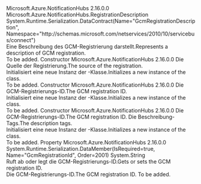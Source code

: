 <Type Name="GcmRegistrationDescription" FullName="Microsoft.Azure.NotificationHubs.GcmRegistrationDescription">
  <TypeSignature Language="C#" Value="public class GcmRegistrationDescription : Microsoft.Azure.NotificationHubs.RegistrationDescription" />
  <TypeSignature Language="ILAsm" Value=".class public auto ansi beforefieldinit GcmRegistrationDescription extends Microsoft.Azure.NotificationHubs.RegistrationDescription" />
  <TypeSignature Language="DocId" Value="T:Microsoft.Azure.NotificationHubs.GcmRegistrationDescription" />
  <TypeSignature Language="VB.NET" Value="Public Class GcmRegistrationDescription&#xA;Inherits RegistrationDescription" />
  <TypeSignature Language="F#" Value="type GcmRegistrationDescription = class&#xA;    inherit RegistrationDescription" />
  <AssemblyInfo>
    <AssemblyName>Microsoft.Azure.NotificationHubs</AssemblyName>
    <AssemblyVersion>2.16.0.0</AssemblyVersion>
  </AssemblyInfo>
  <Base>
    <BaseTypeName>Microsoft.Azure.NotificationHubs.RegistrationDescription</BaseTypeName>
  </Base>
  <Interfaces />
  <Attributes>
    <Attribute>
      <AttributeName>System.Runtime.Serialization.DataContract(Name="GcmRegistrationDescription", Namespace="http://schemas.microsoft.com/netservices/2010/10/servicebus/connect")</AttributeName>
    </Attribute>
  </Attributes>
  <Docs>
    <summary><span data-ttu-id="c9d88-101">Eine Beschreibung des GCM-Registrierung darstellt.</span><span class="sxs-lookup"><span data-stu-id="c9d88-101">Represents a description of GCM registration.</span></span></summary>
    <remarks>To be added.</remarks>
  </Docs>
  <Members>
    <Member MemberName=".ctor">
      <MemberSignature Language="C#" Value="public GcmRegistrationDescription (Microsoft.Azure.NotificationHubs.GcmRegistrationDescription sourceRegistration);" />
      <MemberSignature Language="ILAsm" Value=".method public hidebysig specialname rtspecialname instance void .ctor(class Microsoft.Azure.NotificationHubs.GcmRegistrationDescription sourceRegistration) cil managed" />
      <MemberSignature Language="DocId" Value="M:Microsoft.Azure.NotificationHubs.GcmRegistrationDescription.#ctor(Microsoft.Azure.NotificationHubs.GcmRegistrationDescription)" />
      <MemberSignature Language="VB.NET" Value="Public Sub New (sourceRegistration As GcmRegistrationDescription)" />
      <MemberSignature Language="F#" Value="new Microsoft.Azure.NotificationHubs.GcmRegistrationDescription : Microsoft.Azure.NotificationHubs.GcmRegistrationDescription -&gt; Microsoft.Azure.NotificationHubs.GcmRegistrationDescription" Usage="new Microsoft.Azure.NotificationHubs.GcmRegistrationDescription sourceRegistration" />
      <MemberType>Constructor</MemberType>
      <AssemblyInfo>
        <AssemblyName>Microsoft.Azure.NotificationHubs</AssemblyName>
        <AssemblyVersion>2.16.0.0</AssemblyVersion>
      </AssemblyInfo>
      <Parameters>
        <Parameter Name="sourceRegistration" Type="Microsoft.Azure.NotificationHubs.GcmRegistrationDescription" />
      </Parameters>
      <Docs>
        <param name="sourceRegistration"><span data-ttu-id="c9d88-102">Die Quelle der Registrierung.</span><span class="sxs-lookup"><span data-stu-id="c9d88-102">The source of the registration.</span></span></param>
        <summary><span data-ttu-id="c9d88-103">Initialisiert eine neue Instanz der <see cref="T:Microsoft.Azure.NotificationHubs.GcmRegistrationDescription" />-Klasse.</span><span class="sxs-lookup"><span data-stu-id="c9d88-103">Initializes a new instance of the <see cref="T:Microsoft.Azure.NotificationHubs.GcmRegistrationDescription" /> class.</span></span></summary>
        <remarks>To be added.</remarks>
      </Docs>
    </Member>
    <Member MemberName=".ctor">
      <MemberSignature Language="C#" Value="public GcmRegistrationDescription (string gcmRegistrationId);" />
      <MemberSignature Language="ILAsm" Value=".method public hidebysig specialname rtspecialname instance void .ctor(string gcmRegistrationId) cil managed" />
      <MemberSignature Language="DocId" Value="M:Microsoft.Azure.NotificationHubs.GcmRegistrationDescription.#ctor(System.String)" />
      <MemberSignature Language="VB.NET" Value="Public Sub New (gcmRegistrationId As String)" />
      <MemberSignature Language="F#" Value="new Microsoft.Azure.NotificationHubs.GcmRegistrationDescription : string -&gt; Microsoft.Azure.NotificationHubs.GcmRegistrationDescription" Usage="new Microsoft.Azure.NotificationHubs.GcmRegistrationDescription gcmRegistrationId" />
      <MemberType>Constructor</MemberType>
      <AssemblyInfo>
        <AssemblyName>Microsoft.Azure.NotificationHubs</AssemblyName>
        <AssemblyVersion>2.16.0.0</AssemblyVersion>
      </AssemblyInfo>
      <Parameters>
        <Parameter Name="gcmRegistrationId" Type="System.String" />
      </Parameters>
      <Docs>
        <param name="gcmRegistrationId"><span data-ttu-id="c9d88-104">Die GCM-Registrierungs-ID.</span><span class="sxs-lookup"><span data-stu-id="c9d88-104">The GCM registration ID.</span></span></param>
        <summary><span data-ttu-id="c9d88-105">Initialisiert eine neue Instanz der <see cref="T:Microsoft.Azure.NotificationHubs.GcmRegistrationDescription" />-Klasse.</span><span class="sxs-lookup"><span data-stu-id="c9d88-105">Initializes a new instance of the <see cref="T:Microsoft.Azure.NotificationHubs.GcmRegistrationDescription" /> class.</span></span></summary>
        <remarks>To be added.</remarks>
      </Docs>
    </Member>
    <Member MemberName=".ctor">
      <MemberSignature Language="C#" Value="public GcmRegistrationDescription (string gcmRegistrationId, System.Collections.Generic.IEnumerable&lt;string&gt; tags);" />
      <MemberSignature Language="ILAsm" Value=".method public hidebysig specialname rtspecialname instance void .ctor(string gcmRegistrationId, class System.Collections.Generic.IEnumerable`1&lt;string&gt; tags) cil managed" />
      <MemberSignature Language="DocId" Value="M:Microsoft.Azure.NotificationHubs.GcmRegistrationDescription.#ctor(System.String,System.Collections.Generic.IEnumerable{System.String})" />
      <MemberSignature Language="VB.NET" Value="Public Sub New (gcmRegistrationId As String, tags As IEnumerable(Of String))" />
      <MemberSignature Language="F#" Value="new Microsoft.Azure.NotificationHubs.GcmRegistrationDescription : string * seq&lt;string&gt; -&gt; Microsoft.Azure.NotificationHubs.GcmRegistrationDescription" Usage="new Microsoft.Azure.NotificationHubs.GcmRegistrationDescription (gcmRegistrationId, tags)" />
      <MemberType>Constructor</MemberType>
      <AssemblyInfo>
        <AssemblyName>Microsoft.Azure.NotificationHubs</AssemblyName>
        <AssemblyVersion>2.16.0.0</AssemblyVersion>
      </AssemblyInfo>
      <Parameters>
        <Parameter Name="gcmRegistrationId" Type="System.String" />
        <Parameter Name="tags" Type="System.Collections.Generic.IEnumerable&lt;System.String&gt;" />
      </Parameters>
      <Docs>
        <param name="gcmRegistrationId"><span data-ttu-id="c9d88-106">Die GCM-Registrierungs-ID.</span><span class="sxs-lookup"><span data-stu-id="c9d88-106">The GCM registration ID.</span></span></param>
        <param name="tags"><span data-ttu-id="c9d88-107">Die Beschreibung-Tags.</span><span class="sxs-lookup"><span data-stu-id="c9d88-107">The description tags.</span></span></param>
        <summary><span data-ttu-id="c9d88-108">Initialisiert eine neue Instanz der <see cref="T:Microsoft.Azure.NotificationHubs.GcmRegistrationDescription" />-Klasse.</span><span class="sxs-lookup"><span data-stu-id="c9d88-108">Initializes a new instance of the <see cref="T:Microsoft.Azure.NotificationHubs.GcmRegistrationDescription" /> class.</span></span></summary>
        <remarks>To be added.</remarks>
      </Docs>
    </Member>
    <Member MemberName="GcmRegistrationId">
      <MemberSignature Language="C#" Value="public string GcmRegistrationId { get; set; }" />
      <MemberSignature Language="ILAsm" Value=".property instance string GcmRegistrationId" />
      <MemberSignature Language="DocId" Value="P:Microsoft.Azure.NotificationHubs.GcmRegistrationDescription.GcmRegistrationId" />
      <MemberSignature Language="VB.NET" Value="Public Property GcmRegistrationId As String" />
      <MemberSignature Language="F#" Value="member this.GcmRegistrationId : string with get, set" Usage="Microsoft.Azure.NotificationHubs.GcmRegistrationDescription.GcmRegistrationId" />
      <MemberType>Property</MemberType>
      <AssemblyInfo>
        <AssemblyName>Microsoft.Azure.NotificationHubs</AssemblyName>
        <AssemblyVersion>2.16.0.0</AssemblyVersion>
      </AssemblyInfo>
      <Attributes>
        <Attribute>
          <AttributeName>System.Runtime.Serialization.DataMember(IsRequired=true, Name="GcmRegistrationId", Order=2001)</AttributeName>
        </Attribute>
      </Attributes>
      <ReturnValue>
        <ReturnType>System.String</ReturnType>
      </ReturnValue>
      <Docs>
        <summary><span data-ttu-id="c9d88-109">Ruft ab oder legt die GCM-Registrierungs-ID.</span><span class="sxs-lookup"><span data-stu-id="c9d88-109">Gets or sets the GCM registration ID.</span></span></summary>
        <value><span data-ttu-id="c9d88-110">Die GCM-Registrierungs-ID.</span><span class="sxs-lookup"><span data-stu-id="c9d88-110">The GCM registration ID.</span></span></value>
        <remarks>To be added.</remarks>
      </Docs>
    </Member>
  </Members>
</Type>